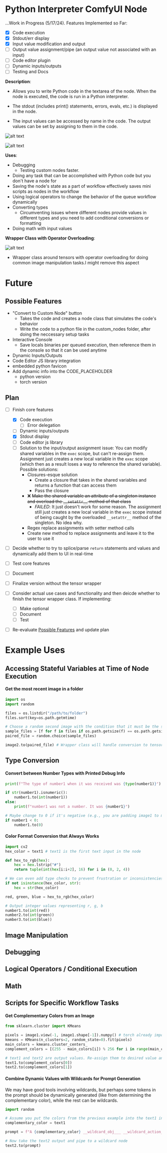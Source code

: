 # Python Interpreter ComfyUI Node

...Work in Progress (5/17/24). Features Implemented so Far:
- [x] Code execution
- [x] Stdout/err display
- [x] Input value modification and output
- [ ] Output value assignment/pipe (an output value not associated with an input)
- [ ] Code editor plugin
- [ ] Dynamic inputs/outputs
- [ ] Testing and Docs

**Description**:

- Allows you to write Python code in the textarea of the node. When the node is executed, the code is run in a Python interpreter. 

- The stdout (includes print() statements, errors, evals, etc.) is displayed in the node. 

- The input values can be accessed by name in the code. The output values can be set by assigning to them in the code.

![alt text](wiki/pictures/demos/p1-zoom.png)

![alt text](wiki/pictures/demos/p1.png)



**Uses**:

- Debugging
  - Testing custom nodes faster.
- Doing any task that can be accomplished with Python code but you don't have a node for
- Saving the node's state as a part of workflow effectively saves mini scripts as nodes in the workflow
- Using logical operators to change the behavior of the queue workflow dynamically
- Converting types
  - Circumventing issues where different nodes provide values in different types and you need to add conditional conversions or formatting
- Doing math with input values

**Wrapper Class with Operator Overloading**:

![alt text](wiki/pictures/demos/p2.png)

- Wrapper class around tensors with operator overloading for doing common image manipulation tasks.I might remove this aspect

# Future

## Possible Features

- "Convert to Custom Node" button
  - Takes the code and creates a node class that simulates the code's behavior
  - Write the code to a python file in the custom_nodes folder, after doing the neccessary setup tasks
- Interactive Console
  - Save locals binaries per queued execution, then reference them in the console so that it can be used anytime 
- Dynamic Inputs/Outputs
- Code Editor JS library integration
- embedded python favicon
- Add dynamic info into the CODE_PLACEHOLDER
  - python version
  - torch version 

## Plan

- [ ] Finish core features
  - [x] Code execution
    - [ ] Error delegation
  - [ ] Dynamic inputs/outputs
  - [x] Stdout display
  - [ ] Code editor js library
  - [ ] Solution to the input/output assignment issue: You can modify shared variables in the `exec` scope, but can't re-assign them. Assignment just creates a new local variable in the `exec` scope (which then as a result loses a way to reference the shared variable). Possible solutions:
    - Closures-esque solution
      - Create a closure that takes in the shared variables and returns a function that can access them
      - Pass the closure
    - ❌ ~~Make the shared variable an attribute of a singleton instance and overload the `__setattr__` method of that class~~
      - *FAILED*: It just doesn't work for some reason. The assignment still just creates a new local variable in the `exec` scope instead of being caught by the overloaded `__setattr__` method of the singleton. No idea why. 
    - Regex replace assignments with setter method calls
    - Create new method to replace assignments and leave it to the user to use it
- [ ] Decide whether to try to splice/parse `return` statements and values and dynamically add them to UI in real-time 
- [ ] Test core features
- [ ] Document
- [ ] Finalize version without the tensor wrapper
- [ ] Consider actual use cases and functionality and then deicde whether to finish the tensor wrapper class. If implementing:
  - [ ] Make optional
  - [ ] Document
  - [ ] Test
- [ ] Re-evaluate [Possible Features](#possible-features) and update plan


# Example Uses

## Accessing Stateful Variables at Time of Node Execution

#### Get the most recent image in a folder

```python
import os
import random

files = os.listdir("/path/to/folder")
files.sort(key=os.path.getmtime)

# Choose a random second image with the condition that it must be the same size
sample_files = [f for f in files if os.path.getsize(f) == os.path.getsize(files[1])]
paired_file = random.choice(sample_files)

image2.to(paired_file) # Wrapper class will handle conversion to tensor automatically
```

## Type Conversion

#### Convert between Number Types with Printed Debug Info

```python
print(f"The type of number1 when it was received was {type(number1)}")

if str(number1).isnumeric():
    number1.to(int(number1))
else:
    print(f"number1 was not a number. It was {number1}")

# Maybe change to 0 if it's negative (e.g., you are padding image1 to match image2 size but image1 is larger than in one dimension)
if number1 < 0:
    number1.to(0)
```

#### Color Format Conversion that Always Works



```python
import cv2
hex_color = text1 # text1 is the first text input in the node

def hex_to_rgb(hex):
    hex = hex.lstrip("#")
    return tuple(int(hex[i:i+2], 16) for i in (0, 2, 4))

# We can even add type checks to prevent frustration or inconsistencies with other node outputs
if not isinstance(hex_color, str):
    hex = str(hex_color)

red, green, blue = hex_to_rgb(hex_color)

# Output integer values representing r, g, b
number1.to(int(red))
number2.to(int(green))
number3.to(int(blue))
```




## Image Manipulation

## Debugging


## Logical Operators / Conditional Execution


## Math


## Scripts for Specific Workflow Tasks

#### Get Complementary Colors from an Image

```python
from sklearn.cluster import KMeans

pixels = image1.view(-1, image1.shape[-1]).numpy() # torch already imported
kmeans = KMeans(n_clusters=2, random_state=0).fit(pixels)
main_colors = kmeans.cluster_centers_
complement_colors = [(255 - main_colors[i]) % 256 for i in range(main_colors.shape[0])]

# text1 and text2 are output values. Re-assign them to desired value and then pipe the output in the UI
text1.to(complement_colors[0])
text2.to(complement_colors[1])
```

#### Combine Dynamic Values with Wildcards for Prompt Generation

We may have good tools involving wildcards, but perhaps some tokens in the prompt should be dynamically generated (like from determining the complementary color), while the rest can be wildcards.

```python
import random

# Assume you put the colors from the previous example into the text1 input for this node
complementary_color = text1

prompt = f"A {complementary_color} __wildcard_obj___ __wildcard_action__ in __wildcard_location__"

# Now take the text2 output and pipe to a wildcard node
text2.to(prompt)
```


